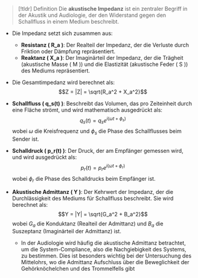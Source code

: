 > [!tldr] Definition
> Die **akustische Impedanz** ist ein zentraler Begriff in der Akustik und Audiologie, der den Widerstand gegen den Schallfluss in einem Medium beschreibt. 

- Die Impedanz setzt sich zusammen aus:
    - **Resistanz ( R_a )**: Der Realteil der Impedanz, der die Verluste durch Friktion oder Dämpfung repräsentiert.
    - **Reaktanz ( X_a )**: Der Imaginärteil der Impedanz, der die Trägheit (akustische Masse ( M )) und die Elastizität (akustische Feder ( S )) des Mediums repräsentiert.
- Die Gesamtimpedanz wird berechnet als: $$Z = |Z| = \sqrt{R_a^2 + X_a^2}$$

- **Schallfluss ( q_s(t) )**: Beschreibt das Volumen, das pro Zeiteinheit durch eine Fläche strömt, und wird mathematisch ausgedrückt als:$$q_s(t) = q_s e^{i(\omega t + \phi_s)}$$wobei $\omega$ die Kreisfrequenz und $\phi_{s}$ die Phase des Schallflusses beim Sender ist.
- **Schalldruck ( p_r(t) )**: Der Druck, der am Empfänger gemessen wird, und wird ausgedrückt als: $$p_r(t) = p_r e^{i(\omega t + \phi_r)}$$wobei $\phi_{r}$ die Phase des Schalldrucks beim Empfänger ist.
- **Akustische Admittanz ( Y )**: Der Kehrwert der Impedanz, der die Durchlässigkeit des Mediums für Schallfluss beschreibt. Sie wird berechnet als:$$Y = |Y| = \sqrt{G_a^2 + B_a^2}$$wobei $G_a$ die Konduktanz (Realteil der Admittanz) und $B_a$ die Suszeptanz (Imaginärteil der Admittanz) ist.
	- In der Audiologie wird häufig die akustische Admittanz betrachtet, um die System-Compliance, also die Nachgiebigkeit des Systems, zu bestimmen. Dies ist besonders wichtig bei der Untersuchung des Mittelohrs, wo die Admittanz Aufschluss über die Beweglichkeit der Gehörknöchelchen und des Trommelfells gibt